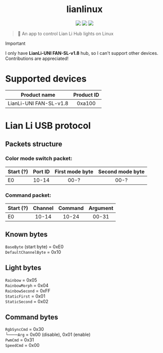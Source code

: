 <h1 align="center">lianlinux</h1>

<p align="center">
  <a href="https://github.com/crptmem/lianlinux/stargazers"><img src="https://img.shields.io/github/stars/crptmem/lianlinux?colorA=151515&colorB=B66467&style=for-the-badge&logo=starship"></a>
  <a href="https://github.com/crptmem/lianlinux/issues"><img src="https://img.shields.io/github/issues/crptmem/lianlinux?colorA=151515&colorB=8C977D&style=for-the-badge&logo=bugatti"></a>
  <a href="https://github.com/crptmem/lianlinux/network/members"><img src="https://img.shields.io/github/forks/crptmem/lianlinux?colorA=151515&colorB=D9BC8C&style=for-the-badge&logo=github"></a>
</p>

> 🌈 An app to control Lian Li Hub lights on Linux

> [!IMPORTANT]  
> I only have **LianLi-UNI FAN-SL-v1.8** hub, so I can't support other devices. Contributions are appreciated!
 
# Supported devices

| Product name | Product ID |
|----------|:-------------:|
| LianLi-UNI FAN-SL-v1.8 | 0xa100 |

# Lian Li USB protocol
## Packets structure
### Color mode switch packet:
| Start (?) | Port ID | First mode byte | Second mode byte |
|----------|:-------------:|:-------------:|:-------------:|
| E0 | 10-14 | 00-? | 00-? |

### Command packet:
| Start (?) | Channel | Command | Argument |
|----------|:-------------:|:-------------:|:-------------:|
| E0 | 10-14 | 10-24 | 00-31 | 00-FF |

## Known bytes
`BaseByte` (start byte) = 0xE0 <br />
`DefaultChannelByte` = 0x10 <br />

## Light bytes
`Rainbow` = 0x05 <br />
`RainbowMorph` = 0x04 <br />
`RainbowSecond` = 0xFF <br />
`StaticFirst` = 0x01 <br />
`StaticSecond` = 0x02 <br />

## Command bytes
`RgbSyncCmd` = 0x30 <br />
└───`Arg` = 0x00 (disable), 0x01 (enable) <br />
`PwmCmd` = 0x31 <br />
`SpeedCmd` = 0x00 <br />

